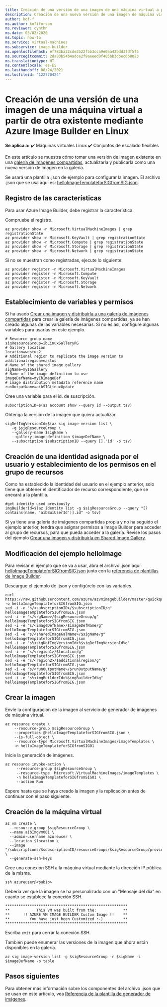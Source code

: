 ```yaml
---
title: Creación de una versión de una imagen de una máquina virtual a partir de otra existente mediante Azure Image Builder
description: Creación de una nueva versión de una imagen de máquina virtual a partir de otra existente mediante Azure Image Builder en Linux.
author: kof-f
ms.author: kofiforson
ms.reviewer: cynthn
ms.date: 03/02/2020
ms.topic: how-to
ms.service: virtual-machines
ms.subservice: image-builder
ms.openlocfilehash: ef783ba32cde3522f5b3cca9e0aa42bdd3fdf5f5
ms.sourcegitcommit: 2da83b54b4adce2f9aeeed9f485bb3dbec6b8023
ms.translationtype: HT
ms.contentlocale: es-ES
ms.lasthandoff: 08/24/2021
ms.locfileid: "122770424"
---
```

# <a name="create-a-new-vm-image-version-from-an-existing-image-version-using-azure-image-builder-in-linux"></a>Creación de una versión de una imagen de una máquina virtual a partir de otra existente mediante Azure Image Builder en Linux

**Se aplica a:** :heavy_check_mark: Máquinas virtuales Linux :heavy_check_mark: Conjuntos de escalado flexibles 

En este artículo se muestra cómo tomar una versión de imagen existente en una [galería de imágenes compartidas](../shared-image-galleries.md), actualizarla y publicarla como una nueva versión de imagen en la galería.

Se usará una plantilla .json de ejemplo para configurar la imagen. El archivo .json que se usa aquí es: [helloImageTemplateforSIGfromSIG.json](https://raw.githubusercontent.com/azure/azvmimagebuilder/master/quickquickstarts/2_Creating_a_Custom_Linux_Shared_Image_Gallery_Image_from_SIG/helloImageTemplateforSIGfromSIG.json). 


## <a name="register-the-features"></a>Registro de las características
Para usar Azure Image Builder, debe registrar la característica.

Compruebe el registro.

```azurecli-interactive
az provider show -n Microsoft.VirtualMachineImages | grep registrationState
az provider show -n Microsoft.KeyVault | grep registrationState
az provider show -n Microsoft.Compute | grep registrationState
az provider show -n Microsoft.Storage | grep registrationState
az provider show -n Microsoft.Network | grep registrationState
```

Si no se muestran como registradas, ejecute lo siguiente:

```azurecli-interactive
az provider register -n Microsoft.VirtualMachineImages
az provider register -n Microsoft.Compute
az provider register -n Microsoft.KeyVault
az provider register -n Microsoft.Storage
az provider register -n Microsoft.Network
```


## <a name="set-variables-and-permissions"></a>Establecimiento de variables y permisos

Si ha usado [Crear una imagen y distribuirla a una galería de imágenes compartidas](image-builder-gallery.md) para crear la galería de imágenes compartidas, ya se han creado algunas de las variables necesarias. Si no es así, configure algunas variables para usarlas en este ejemplo.


```console
# Resource group name 
sigResourceGroup=ibLinuxGalleryRG
# Gallery location 
location=westus2
# Additional region to replicate the image version to 
additionalregion=eastus
# Name of the shared image gallery 
sigName=myIbGallery
# Name of the image definition to use
imageDefName=myIbImageDef
# image distribution metadata reference name
runOutputName=aibSIGLinuxUpdate
```

Cree una variable para el id. de suscripción.

```console
subscriptionID=$(az account show --query id --output tsv)
```

Obtenga la versión de la imagen que quiera actualizar.

```azurecli
sigDefImgVersionId=$(az sig image-version list \
   -g $sigResourceGroup \
   --gallery-name $sigName \
   --gallery-image-definition $imageDefName \
   --subscription $subscriptionID --query [].'id' -o tsv)
```

## <a name="create-a-user-assigned-identity-and-set-permissions-on-the-resource-group"></a>Creación de una identidad asignada por el usuario y establecimiento de los permisos en el grupo de recursos
Como ha establecido la identidad del usuario en el ejemplo anterior, solo tiene que obtener el identificador de recurso correspondiente, que se anexará a la plantilla.

```azurecli-interactive
#get identity used previously
imgBuilderId=$(az identity list -g $sigResourceGroup --query "[?contains(name, 'aibBuiUserId')].id" -o tsv)
```

Si ya tiene una galería de imágenes compartidas propia y no ha seguido el ejemplo anterior, tendrá que asignar permisos a Image Builder para acceder al grupo de recursos, para que pueda acceder a la galería. Revise los pasos del ejemplo [Crear una imagen y distribuirla en Shared Image Gallery](image-builder-gallery.md).


## <a name="modify-helloimage-example"></a>Modificación del ejemplo helloImage
Para revisar el ejemplo que se va a usar, abra el archivo .json aquí: [helloImageTemplateforSIGfromSIG.json](https://raw.githubusercontent.com/azure/azvmimagebuilder/master/quickquickstarts/2_Creating_a_Custom_Linux_Shared_Image_Gallery_Image_from_SIG/helloImageTemplateforSIGfromSIG.json) junto con la [referencia de plantillas de Image Builder](image-builder-json.md). 


Descargue el ejemplo de .json y configúrelo con las variables. 

```console
curl https://raw.githubusercontent.com/azure/azvmimagebuilder/master/quickquickstarts/8_Creating_a_Custom_Linux_Shared_Image_Gallery_Image_from_SIG/helloImageTemplateforSIGfromSIG.json -o helloImageTemplateforSIGfromSIG.json
sed -i -e "s/<subscriptionID>/$subscriptionID/g" helloImageTemplateforSIGfromSIG.json
sed -i -e "s/<rgName>/$sigResourceGroup/g" helloImageTemplateforSIGfromSIG.json
sed -i -e "s/<imageDefName>/$imageDefName/g" helloImageTemplateforSIGfromSIG.json
sed -i -e "s/<sharedImageGalName>/$sigName/g" helloImageTemplateforSIGfromSIG.json
sed -i -e "s%<sigDefImgVersionId>%$sigDefImgVersionId%g" helloImageTemplateforSIGfromSIG.json
sed -i -e "s/<region1>/$location/g" helloImageTemplateforSIGfromSIG.json
sed -i -e "s/<region2>/$additionalregion/g" helloImageTemplateforSIGfromSIG.json
sed -i -e "s/<runOutputName>/$runOutputName/g" helloImageTemplateforSIGfromSIG.json
sed -i -e "s%<imgBuilderId>%$imgBuilderId%g" helloImageTemplateforSIGfromSIG.json
```

## <a name="create-the-image"></a>Crear la imagen

Envíe la configuración de la imagen al servicio de generador de imágenes de máquina virtual.

```azurecli-interactive
az resource create \
    --resource-group $sigResourceGroup \
    --properties @helloImageTemplateforSIGfromSIG.json \
    --is-full-object \
    --resource-type Microsoft.VirtualMachineImages/imageTemplates \
    -n helloImageTemplateforSIGfromSIG01
```

Inicie la generación de imágenes.

```azurecli-interactive
az resource invoke-action \
     --resource-group $sigResourceGroup \
     --resource-type  Microsoft.VirtualMachineImages/imageTemplates \
     -n helloImageTemplateforSIGfromSIG01 \
     --action Run 
```

Espere hasta que se haya creado la imagen y la replicación antes de continuar con el paso siguiente.


## <a name="create-the-vm"></a>Creación de la máquina virtual

```azurecli-interactive
az vm create \
  --resource-group $sigResourceGroup \
  --name aibImgVm001 \
  --admin-username azureuser \
  --location $location \
  --image "/subscriptions/$subscriptionID/resourceGroups/$sigResourceGroup/providers/Microsoft.Compute/galleries/$sigName/images/$imageDefName/versions/latest" \
  --generate-ssh-keys
```

Cree una conexión SSH a la máquina virtual mediante la dirección IP pública de la misma.

```console
ssh azureuser@<pubIp>
```

Debería ver que la imagen se ha personalizado con un "Mensaje del día" en cuanto se establece la conexión SSH.

```output
*******************************************************
**            This VM was built from the:            **
**      !! AZURE VM IMAGE BUILDER Custom Image !!    **
**         You have just been Customized :-)         **
*******************************************************
```

Escriba `exit` para cerrar la conexión SSH.

También puede enumerar las versiones de la imagen que ahora están disponibles en la galería.

```azurecli-interactive
az sig image-version list -g $sigResourceGroup -r $sigName -i $imageDefName -o table
```


## <a name="next-steps"></a>Pasos siguientes

Para obtener más información sobre los componentes del archivo .json que se usan en este artículo, vea [Referencia de la plantilla de generador de imágenes](../linux/image-builder-json.md).
